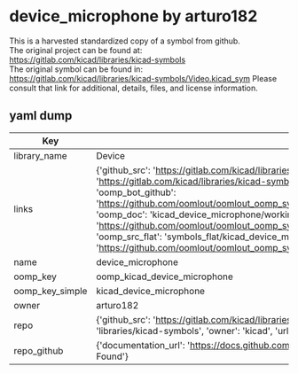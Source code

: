 # device_microphone by arturo182  
This is a harvested standardized copy of a symbol from github.  
The original project can be found at:  
https://gitlab.com/kicad/libraries/kicad-symbols  
The original symbol can be found in:
https://gitlab.com/kicad/libraries/kicad-symbols/Video.kicad_sym
Please consult that link for additional, details, files, and license information.  
## yaml dump  
| Key | Value |  
| --- | --- |  
| library_name | Device |  
| links | {'github_src': 'https://gitlab.com/kicad/libraries/kicad-symbols/Video.kicad_sym', 'github_src_repo': 'https://gitlab.com/kicad/libraries/kicad-symbols', 'oomp_bot': 'kicad_device_microphone/working', 'oomp_bot_github': 'https://github.com/oomlout/oomlout_oomp_symbol_bot/tree/main/kicad_device_microphone/working', 'oomp_doc': 'kicad_device_microphone/working', 'oomp_doc_github': 'https://github.com/oomlout/oomlout_oomp_symbol_doc/tree/main/kicad_device_microphone/working', 'oomp_src_flat': 'symbols_flat/kicad_device_microphone/working', 'oomp_src_flat_github': 'https://github.com/oomlout/oomlout_oomp_symbol_src/tree/main/kicad_device_microphone/working'} |  
| name | device_microphone |  
| oomp_key | oomp_kicad_device_microphone |  
| oomp_key_simple | kicad_device_microphone |  
| owner | arturo182 |  
| repo | {'github_src': 'https://gitlab.com/kicad/libraries/kicad-symbols/Video.kicad_sym', 'name': 'libraries/kicad-symbols', 'owner': 'kicad', 'url': 'https://gitlab.com/kicad/libraries/kicad-symbols'} |  
| repo_github | {'documentation_url': 'https://docs.github.com/rest/repos/repos#get-a-repository', 'message': 'Not Found'} |  

